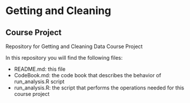 # Getting and Cleaning
## Course Project
Repository for Getting and Cleaning Data Course Project

In this repository you will find the following files:

* README.md: this file
* CodeBook.md: the code book that describes the behavior of run_analysis.R script
* run_analysis.R: the script that performs the operations needed for this course project

